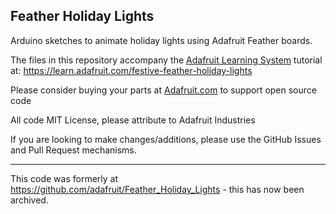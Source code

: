 ## Feather Holiday Lights

Arduino sketches to animate holiday lights using Adafruit Feather boards.  

The files in this repository accompany the [Adafruit Learning System](https://learn.adafruit.com) 
tutorial at: https://learn.adafruit.com/festive-feather-holiday-lights

Please consider buying your parts at [Adafruit.com](https://www.adafruit.com) to support open source code

All code MIT License, please attribute to Adafruit Industries

If you are looking to make changes/additions, please use the GitHub Issues and Pull Request mechanisms.

---------------------------------

This code was formerly at https://github.com/adafruit/Feather_Holiday_Lights - this has now been archived.
